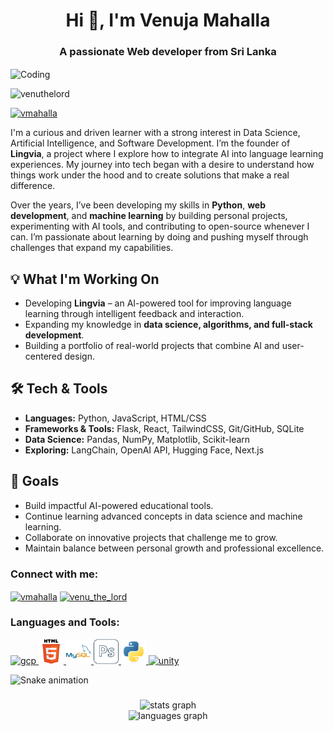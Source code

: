 
<h1 align="center">Hi 👋, I'm Venuja Mahalla</h1>
<h3 align="center">A passionate Web developer from Sri Lanka</h3>
<img align="center" alt="Coding" width="400" src="https://mir-s3-cdn-cf.behance.net/project_modules/hd/06f21a161921919.63cd7887d0a70.gif">

<p align="left"> <img src="https://komarev.com/ghpvc/?username=venuthelord&label=Profile%20views&color=0e75b6&style=flat" alt="venuthelord" /> </p>

<p align="left"> <a href="https://twitter.com/vmahalla" target="blank"><img src="https://img.shields.io/twitter/follow/vmahalla?logo=twitter&style=for-the-badge" alt="vmahalla" /></a> </p>

<p>
I'm a curious and driven learner with a strong interest in Data Science, Artificial Intelligence, and Software Development. I’m the founder of <strong>Lingvia</strong>, a project where I explore how to integrate AI into language learning experiences. My journey into tech began with a desire to understand how things work under the hood and to create solutions that make a real difference.
</p>

<p>
Over the years, I’ve been developing my skills in <strong>Python</strong>, <strong>web development</strong>, and <strong>machine learning</strong> by building personal projects, experimenting with AI tools, and contributing to open-source whenever I can. I’m passionate about learning by doing and pushing myself through challenges that expand my capabilities.
</p>

<h2>💡 What I'm Working On</h2>
<ul>
  <li>Developing <strong>Lingvia</strong> – an AI-powered tool for improving language learning through intelligent feedback and interaction.</li>
  <li>Expanding my knowledge in <strong>data science, algorithms, and full-stack development</strong>.</li>
  <li>Building a portfolio of real-world projects that combine AI and user-centered design.</li>
</ul>

<h2>🛠 Tech & Tools</h2>
<ul>
  <li><strong>Languages:</strong> Python, JavaScript, HTML/CSS</li>
  <li><strong>Frameworks & Tools:</strong> Flask, React, TailwindCSS, Git/GitHub, SQLite</li>
  <li><strong>Data Science:</strong> Pandas, NumPy, Matplotlib, Scikit-learn</li>
  <li><strong>Exploring:</strong> LangChain, OpenAI API, Hugging Face, Next.js</li>
</ul>

<h2>🚀 Goals</h2>
<ul>
  <li>Build impactful AI-powered educational tools.</li>
  <li>Continue learning advanced concepts in data science and machine learning.</li>
  <li>Collaborate on innovative projects that challenge me to grow.</li>
  <li>Maintain balance between personal growth and professional excellence.</li>
</ul>

<h3 align="left">Connect with me:</h3>
<p align="left">
<a href="https://twitter.com/vmahalla" target="blank"><img align="center" src="https://raw.githubusercontent.com/rahuldkjain/github-profile-readme-generator/master/src/images/icons/Social/twitter.svg" alt="vmahalla" height="30" width="40" /></a>
<a href="https://instagram.com/venu_the_lord" target="blank"><img align="center" src="https://raw.githubusercontent.com/rahuldkjain/github-profile-readme-generator/master/src/images/icons/Social/instagram.svg" alt="venu_the_lord" height="30" width="40" /></a>
</p>

<h3 align="left">Languages and Tools:</h3>
<p align="left"> <a href="https://cloud.google.com" target="_blank" rel="noreferrer"> <img src="https://www.vectorlogo.zone/logos/google_cloud/google_cloud-icon.svg" alt="gcp" width="40" height="40"/> </a> <a href="https://www.w3.org/html/" target="_blank" rel="noreferrer"> <img src="https://raw.githubusercontent.com/devicons/devicon/master/icons/html5/html5-original-wordmark.svg" alt="html5" width="40" height="40"/> </a> <a href="https://www.mysql.com/" target="_blank" rel="noreferrer"> <img src="https://raw.githubusercontent.com/devicons/devicon/master/icons/mysql/mysql-original-wordmark.svg" alt="mysql" width="40" height="40"/> </a> <a href="https://www.photoshop.com/en" target="_blank" rel="noreferrer"> <img src="https://raw.githubusercontent.com/devicons/devicon/master/icons/photoshop/photoshop-line.svg" alt="photoshop" width="40" height="40"/> </a> <a href="https://www.python.org" target="_blank" rel="noreferrer"> <img src="https://raw.githubusercontent.com/devicons/devicon/master/icons/python/python-original.svg" alt="python" width="40" height="40"/> </a> <a href="https://unity.com/" target="_blank" rel="noreferrer"> <img src="https://www.vectorlogo.zone/logos/unity3d/unity3d-icon.svg" alt="unity" width="40" height="40"/> </a> </p>

<img src="https://raw.githubusercontent.com/venujamahalla/venujamahalla/output/snake.svg" alt="Snake animation" />

###

<div align="center">
  <img src="https://github-readme-stats.vercel.app/api?username=venujamahalla&hide_title=false&hide_rank=false&show_icons=true&include_all_commits=true&count_private=true&disable_animations=false&theme=dracula&locale=en&hide_border=false&order=1" height="150" alt="stats graph" /> <br>
  <img src="https://github-readme-stats.vercel.app/api/top-langs?username=venujamahalla&locale=en&hide_title=false&layout=compact&card_width=320&langs_count=5&theme=dracula&hide_border=false&order=2" height="150" alt="languages graph"  />
</div>

###

